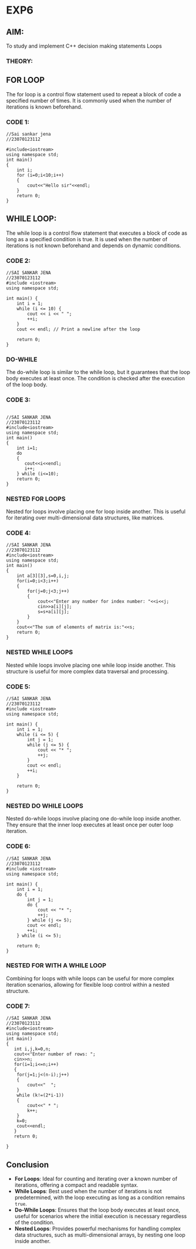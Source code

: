 # EXP6
## AIM:
To study and implement C++ decision making statements Loops
### THEORY:
## FOR LOOP
The for loop is a control flow statement used to repeat a block of code a specified number of times. It is commonly used when the number of iterations is known beforehand.

### CODE 1:
```
//Sai sankar jena
//23070123112

#include<iostream>
using namespace std;
int main()
{
    int i;
    for (i=0;i<10;i++)
    {
        cout<<"Hello sir"<<endl;
    }
    return 0;
}
```
## WHILE LOOP:
The while loop is a control flow statement that executes a block of code as long as a specified condition is true. It is used when the number of iterations is not known beforehand and depends on dynamic conditions.
### CODE 2:
```
//SAI SANKAR JENA
//23070123112
#include <iostream>
using namespace std;

int main() {
    int i = 1;
    while (i <= 10) {
        cout << i << " ";
        ++i;
    }
    cout << endl; // Print a newline after the loop

    return 0;
}
```
### DO-WHILE
The do-while loop is similar to the while loop, but it guarantees that the loop body executes at least once. The condition is checked after the execution of the loop body.
### CODE 3:
```

//SAI SANKAR JENA
//23070123112
#include<iostream>
using namespace std;
int main()
{
    int i=1;
    do
    {
       cout<<i<<endl;
       i++;
    } while (i<=10);
    return 0;
}
```
### NESTED FOR LOOPS
Nested for loops involve placing one for loop inside another. This is useful for iterating over multi-dimensional data structures, like matrices.
### CODE 4:
```
//SAI SANKAR JENA
//23070123112
#include<iostream>
using namespace std;
int main()
{
    int a[3][3],s=0,i,j;
    for(i=0;i<3;i++)
    {
        for(j=0;j<3;j++)
        {
            cout<<"Enter any number for index number: "<<i<<j;
            cin>>a[i][j];
            s=s+a[i][j];
        }
    }
    cout<<"The sum of elements of matrix is:"<<s;
    return 0;
}
```
### NESTED WHILE LOOPS
Nested while loops involve placing one while loop inside another. This structure is useful for more complex data traversal and processing.
### CODE 5:
```
//SAI SANKAR JENA
//23070123112
#include <iostream>
using namespace std;

int main() {
    int i = 1;
    while (i <= 5) {
        int j = 1;
        while (j <= 5) {
            cout << "* ";
            ++j;
        }
        cout << endl;
        ++i;
    }

    return 0;
}
```
### NESTED DO WHILE LOOPS
Nested do-while loops involve placing one do-while loop inside another. They ensure that the inner loop executes at least once per outer loop iteration.

### CODE 6:
```
//SAI SANKAR JENA
//23070123112
#include <iostream>
using namespace std;

int main() {
    int i = 1;
    do {
        int j = 1;
        do {
            cout << "* ";
            ++j;
        } while (j <= 5);
        cout << endl;
        ++i;
    } while (i <= 5);

    return 0;
}
```
### NESTED FOR WITH A WHILE LOOP
Combining for loops with while loops can be useful for more complex iteration scenarios, allowing for flexible loop control within a nested structure.

### CODE 7:
```
//SAI SANKAR JENA
//23070123112
#include<iostream>
using namespace std;
int main()
{
   int i,j,k=0,n;
   cout<<"Enter number of rows: ";
   cin>>n;
   for(i=1;i<=n;i++)
   {
    for(j=1;j<(n-i);j++)
    {
        cout<<"  ";
    }
    while (k!=(2*i-1))
    {
        cout<<" * ";
        k++;
    }
    k=0;
    cout<<endl;
   } 
   return 0;

}
```


## Conclusion

- **For Loops**: Ideal for counting and iterating over a known number of iterations, offering a compact and readable syntax.
- **While Loops**: Best used when the number of iterations is not predetermined, with the loop executing as long as a condition remains `true`.
- **Do-While Loops**: Ensures that the loop body executes at least once, useful for scenarios where the initial execution is necessary regardless of the condition.
- **Nested Loops**: Provides powerful mechanisms for handling complex data structures, such as multi-dimensional arrays, by nesting one loop inside another.

